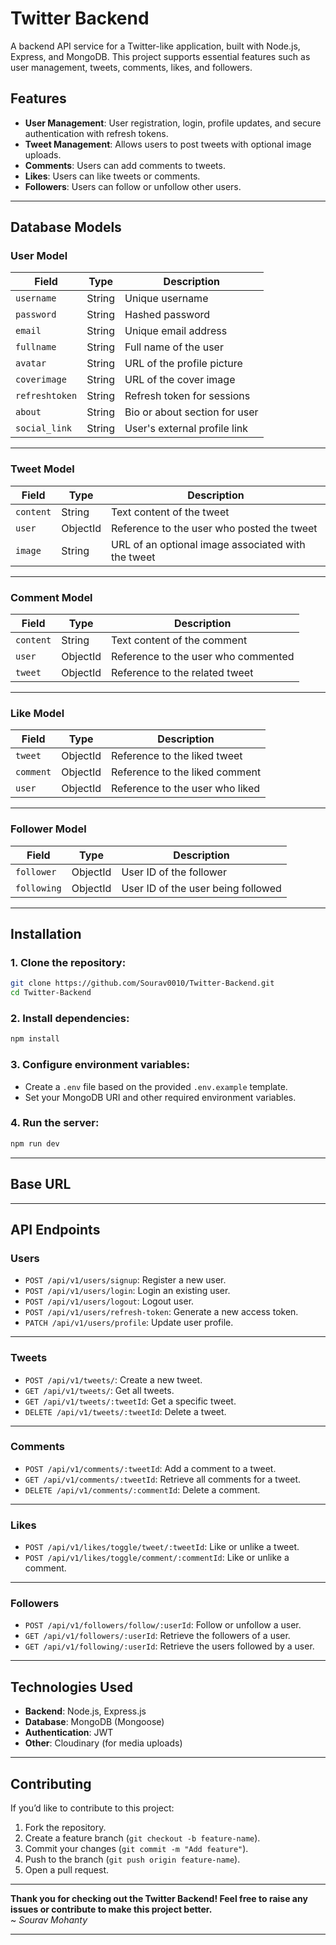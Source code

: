 # Twitter Backend

A backend API service for a Twitter-like application, built with Node.js, Express, and MongoDB. This project supports essential features such as user management, tweets, comments, likes, and followers.

## Features

- **User Management**: User registration, login, profile updates, and secure authentication with refresh tokens.
- **Tweet Management**: Allows users to post tweets with optional image uploads.
- **Comments**: Users can add comments to tweets.
- **Likes**: Users can like tweets or comments.
- **Followers**: Users can follow or unfollow other users.

---

## Database Models

### **User Model**

| Field          | Type   | Description                   |
| -------------- | ------ | ----------------------------- |
| `username`     | String | Unique username               |
| `password`     | String | Hashed password               |
| `email`        | String | Unique email address          |
| `fullname`     | String | Full name of the user         |
| `avatar`       | String | URL of the profile picture    |
| `coverimage`   | String | URL of the cover image        |
| `refreshtoken` | String | Refresh token for sessions    |
| `about`        | String | Bio or about section for user |
| `social_link`  | String | User's external profile link  |

---

### **Tweet Model**

| Field     | Type     | Description                                        |
| --------- | -------- | -------------------------------------------------- |
| `content` | String   | Text content of the tweet                          |
| `user`    | ObjectId | Reference to the user who posted the tweet         |
| `image`   | String   | URL of an optional image associated with the tweet |

---

### **Comment Model**

| Field     | Type     | Description                         |
| --------- | -------- | ----------------------------------- |
| `content` | String   | Text content of the comment         |
| `user`    | ObjectId | Reference to the user who commented |
| `tweet`   | ObjectId | Reference to the related tweet      |

---

### **Like Model**

| Field     | Type     | Description                     |
| --------- | -------- | ------------------------------- |
| `tweet`   | ObjectId | Reference to the liked tweet    |
| `comment` | ObjectId | Reference to the liked comment  |
| `user`    | ObjectId | Reference to the user who liked |

---

### **Follower Model**

| Field       | Type     | Description                        |
| ----------- | -------- | ---------------------------------- |
| `follower`  | ObjectId | User ID of the follower            |
| `following` | ObjectId | User ID of the user being followed |

---

## Installation

### 1. Clone the repository:

```bash
git clone https://github.com/Sourav0010/Twitter-Backend.git
cd Twitter-Backend
```

### 2. Install dependencies:

```bash
npm install
```

### 3. Configure environment variables:

- Create a `.env` file based on the provided `.env.example` template.
- Set your MongoDB URI and other required environment variables.

### 4. Run the server:

```bash
npm run dev
```

---

## Base URL

---

## API Endpoints

### **Users**

- `POST /api/v1/users/signup`: Register a new user.
- `POST /api/v1/users/login`: Login an existing user.
- `POST /api/v1/users/logout`: Logout user.
- `POST /api/v1/users/refresh-token`: Generate a new access token.
- `PATCH /api/v1/users/profile`: Update user profile.

---

### **Tweets**

- `POST /api/v1/tweets/`: Create a new tweet.
- `GET /api/v1/tweets/`: Get all tweets.
- `GET /api/v1/tweets/:tweetId`: Get a specific tweet.
- `DELETE /api/v1/tweets/:tweetId`: Delete a tweet.

---

### **Comments**

- `POST /api/v1/comments/:tweetId`: Add a comment to a tweet.
- `GET /api/v1/comments/:tweetId`: Retrieve all comments for a tweet.
- `DELETE /api/v1/comments/:commentId`: Delete a comment.

---

### **Likes**

- `POST /api/v1/likes/toggle/tweet/:tweetId`: Like or unlike a tweet.
- `POST /api/v1/likes/toggle/comment/:commentId`: Like or unlike a comment.

---

### **Followers**

- `POST /api/v1/followers/follow/:userId`: Follow or unfollow a user.
- `GET /api/v1/followers/:userId`: Retrieve the followers of a user.
- `GET /api/v1/following/:userId`: Retrieve the users followed by a user.

---

## Technologies Used

- **Backend**: Node.js, Express.js
- **Database**: MongoDB (Mongoose)
- **Authentication**: JWT
- **Other**: Cloudinary (for media uploads)

---

## Contributing

If you’d like to contribute to this project:

1. Fork the repository.
2. Create a feature branch (`git checkout -b feature-name`).
3. Commit your changes (`git commit -m "Add feature"`).
4. Push to the branch (`git push origin feature-name`).
5. Open a pull request.

---

**Thank you for checking out the Twitter Backend! Feel free to raise any issues or contribute to make this project better.**  
~ _Sourav Mohanty_

---
